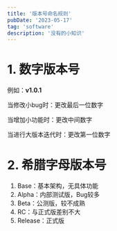 ```yaml
---
title: '版本号命名规则'
pubDate: '2023-05-17'
tag: 'software'
description: '没有的小知识'
---
```


# 1. 数字版本号

例如：**v1.0.1**

当修改小bug时：更改最后一位数字

当增加小功能时：更改中间数字

当进行大版本迭代时：更改第一位数字

# 2. 希腊字母版本号

1. Base：基本架构，无具体功能
2. Alpha：内部测试版，Bug较多
3. Beta：公测版，较不成熟
4. RC：与正式版差别不大
5. Release：正式版

